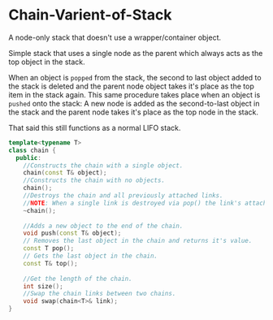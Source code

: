# Chain-Varient-of-Stack
A node-only stack that doesn't use a wrapper/container object.

Simple stack that uses a single node as the parent which always acts as the top object in the stack.

When an object is `popped` from the stack, the second to last object added to the stack is deleted and the parent node object takes it's place as the top item in the stack again. This same procedure takes place when an object is `pushed` onto the stack: A new node is added as the second-to-last object in the stack and the parent node takes it's place as the top node in the stack.

That said this still functions as a normal LIFO stack.

```C++
template<typename T>
class chain {
  public:
    //Constructs the chain with a single object.
    chain(const T& object);
    //Constructs the chain with no objects.
    chain();
    //Destroys the chain and all previously attached links.
    //NOTE: When a single link is destroyed via pop() the link's attached previous node is NULL'd to avoid accidental freeing.
    ~chain();
    
    //Adds a new object to the end of the chain.
    void push(const T& object);
    // Removes the last object in the chain and returns it's value.
    const T pop();
    // Gets the last object in the chain.
    const T& top();
    
    //Get the length of the chain.
    int size();
    //Swap the chain links between two chains.
    void swap(chain<T>& link);
}
```
